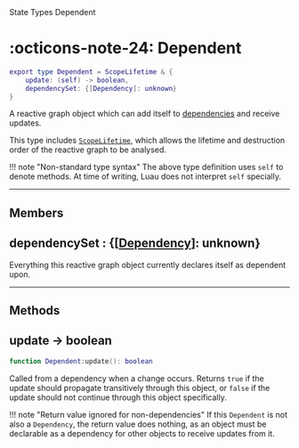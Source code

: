 <nav class="fusiondoc-api-breadcrumbs">
	<span>State</span>
	<span>Types</span>
	<span>Dependent</span>
</nav>

<h1 class="fusiondoc-api-header" markdown>
	<span class="fusiondoc-api-icon" markdown>:octicons-note-24:</span>
	<span class="fusiondoc-api-name">Dependent</span>
</h1>

```Lua
export type Dependent = ScopeLifetime & {
	update: (self) -> boolean,
	dependencySet: {[Dependency]: unknown}
}
```

A reactive graph object which can add itself to [dependencies](../dependency)
and receive updates.

This type includes [`ScopeLifetime`](../../../memory/types/scopelifetime), which
allows the lifetime and destruction order of the reactive graph to be analysed.

!!! note "Non-standard type syntax"
	The above type definition uses `self` to denote methods. At time of writing,
	Luau does not interpret `self` specially.

-----

## Members

<h2 markdown>
	dependencySet
	<span class="fusiondoc-api-type">
		: {[<a href="../dependency">Dependency</a>]: unknown}
	</span>
</h2>

Everything this reactive graph object currently declares itself as dependent
upon.

-----

## Methods

<h2 markdown>
	update
	<span class="fusiondoc-api-type">
		-> boolean
	</span>
</h2>

```Lua
function Dependent:update(): boolean
```

Called from a dependency when a change occurs. Returns `true` if the update
should propagate transitively through this object, or `false` if the update
should not continue through this object specifically.

!!! note "Return value ignored for non-dependencies"
	If this `Dependent` is not also a `Dependency`, the return value does
	nothing, as an object must be declarable as a dependency for other objects
	to receive updates from it.
